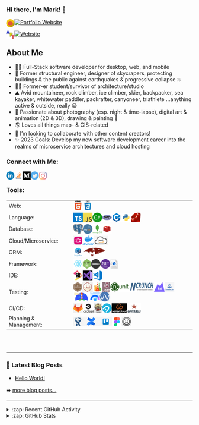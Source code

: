 ### Hi there, I'm Mark! 👋

[<img align="left" alt="markPThomas | portfolio website" width="22px" src="https://github.com/MarkPThomas/MarkPThomas/blob/master/Briefcase-icon.png" />][portfolio] [![Portfolio Website](https://img.shields.io/website?label=Portfolio&style=for-the-badge&url=https://markpthomas.github.io)](https://markpthomas.github.io)

[<img align="left" alt="MarkPThomas.com" width="22px" src="https://github.com/MarkPThomas/MarkPThomas/blob/master/icons/markPThomas.png" />][website] [![Website](https://img.shields.io/website?label=MarkPThomas.com&style=for-the-badge&url=http://www.markpthomas.com)](http://www.markpthomas.com)


## About Me

- 👨‍💻 Full-Stack software developer for desktop, web, and mobile
- 🏢 Former structural engineer, designer of skycrapers, protecting buildings & the public against earthquakes & progressive collapse 💥
- 🧑‍🎨 Former-er student/survivor of architecture/studio
- ⛰️ Avid mountaineer, rock climber, ice climber, skier, backpacker, sea kayaker, whitewater paddler, packrafter, canyoneer, triathlete ...anything active & outside, really 😀
- 📸 Passionate about photography (esp. night & time-lapse), digital art & animation (2D & 3D), drawing & painting 🎨
- 🌎 Loves all things map- & GIS-related
- 🤝 I’m looking to collaborate with other content creators!
- ✨ 2023 Goals: Develop my new software development career into the realms of microservice architectures and cloud hosting

### Connect with Me:
[<img align="left" alt="markPThomas | LinkedIn" width="22px" src="https://github.com/MarkPThomas/MarkPThomas/blob/master/icons/linkedIn_icon.svg" />][linkedin]
[<img align="left" alt="markPThomas | Stack Overflow" width="22px" src="https://github.com/MarkPThomas/MarkPThomas/blob/master/icons/stackOverflow_icon.png" />][stackoverflow]
[<img align="left" alt="markPThomas | Medium" width="22px" src="https://github.com/MarkPThomas/MarkPThomas/blob/master/icons/medium.png" />][blog]
[<img align="left" alt="markPThomas | Twitter" width="22px" src="https://github.com/MarkPThomas/MarkPThomas/blob/master/icons/twitter_icon.svg" />][twitter]
[<img align="left" alt="markPThomas | Instagram" width="22px" src="https://github.com/MarkPThomas/MarkPThomas/blob/master/icons/instagram.png" />][instagram]

<br />

### Tools:
<table style="border:none">
  <tr>
    <td>Web: </td>
    <td>
      <a href="https://developer.mozilla.org/en-US/docs/Glossary/HTML5" target="_blank" rel="noopener noreferrer"><img align="left" title="HTML5" alt="HTML5" height="26px" src="https://github.com/MarkPThomas/MarkPThomas/blob/master/icons/html.png" />
         <!-- | HTML5 -->
        </a>
      <a href="https://developer.mozilla.org/en-US/docs/Web/CSS" target="_blank" rel="noopener noreferrer"><img align="left" title="CSS3" alt="CSS3" height="26px" src="https://github.com/MarkPThomas/MarkPThomas/blob/master/icons/css.png" />
         <!-- | CSS3 -->
        </a>
    </td>
  </tr>
  <tr>
    <td>Language: </td>
    <td>
       <a href="https://www.typescriptlang.org/" target="_blank" rel="noopener noreferrer">
         <img align="left" title="TypeScript" alt="TypeScript" height="26px" src="https://github.com/MarkPThomas/MarkPThomas/blob/master/icons/typeScript.png" />
         <!-- TypeScript -->
       </a>
       <a href="https://javascript.info/js" target="_blank" rel="noopener noreferrer"><img align="left" title="JavaScript" alt="JavaScript" height="26px" src="https://github.com/MarkPThomas/MarkPThomas/blob/master/icons/javascript.png" />
         <!-- | JavaScript -->
        </a>
       <a href="https://docs.microsoft.com/en-us/dotnet/csharp/tour-of-csharp/" target="_blank" rel="noopener noreferrer"><img align="left" title="C#" alt="C Sharp" height="26px" src="https://github.com/MarkPThomas/MarkPThomas/blob/master/icons/csharp.png" />
         <!-- | C# -->
        </a>
       <a href="https://www.php.net/manual/en/intro-whatis.php" target="_blank" rel="noopener noreferrer"><img align="left" title="PHP" alt="PHP" height="26px" src="https://github.com/MarkPThomas/MarkPThomas/blob/master/icons/php.png" />
         <!-- | PHP -->
        </a>
       <a href="https://en.wikipedia.org/wiki/C%2B%2B" target="_blank" rel="noopener noreferrer"><img align="left" title="C++" alt="C Plus Plus" height="26px" src="https://github.com/MarkPThomas/MarkPThomas/blob/master/icons/cPlusPlus.png" />
         <!-- | C++ -->
        </a>
       <a href="https://www.python.org/" target="_blank" rel="noopener noreferrer"><img align="left" title="Python" alt="Python" height="26px" src="https://github.com/MarkPThomas/MarkPThomas/blob/master/icons/python.png" />
         <!-- | Python -->
        </a>
       <a href="https://www.ruby-lang.org/en/" target="_blank" rel="noopener noreferrer"><img align="left" title="Ruby" alt="Ruby" height="26px" src="https://github.com/MarkPThomas/MarkPThomas/blob/master/icons/ruby.png" />
         <!-- | Ruby -->
        </a>
    </td>
  </tr>
  <tr>
    <td>Database: </td>
    <td>
       <a href="https://www.postgresql.org/" target="_blank" rel="noopener noreferrer"><img align="left" title="Postgres" alt="Postgres" height="26px" src="https://github.com/MarkPThomas/MarkPThomas/blob/master/icons/postgresql.png" />
         <!-- PostgreSQL -->
        </a>
       <a href="https://www.mysql.com/" target="_blank" rel="noopener noreferrer"><img align="left" title="MySQL" alt="MySQL" height="26px" src="https://github.com/MarkPThomas/MarkPThomas/blob/master/icons/MySQL.png" />
         <!-- | MySQL -->
        </a>
       <a href="https://www.mongodb.com/" target="_blank" rel="noopener noreferrer"><img align="left" title="MongoDB" alt="MongoDB" height="26px" src="https://github.com/MarkPThomas/MarkPThomas/blob/master/icons/MongoDB.png" />
         <!-- | MongoDB -->
        </a>
       <a href="https://redis.io/" target="_blank" rel="noopener noreferrer"><img align="left" title="Redis" alt="Redis" height="26px" src="https://github.com/MarkPThomas/MarkPThomas/blob/master/icons/redis.png" />
         <!-- | Redis -->
        </a>
       <!-- <a href="https://neo4j.com/" target="_blank" rel="noopener noreferrer">
          <img align="left" title="TypeScript" alt="TypeScript" height="26px" src="https://github.com/MarkPThomas/MarkPThomas/blob/master/icons/neo4j.png" />
         | Neo4J
       </a> -->
         <!-- <a href="https://www.amazonaws.cn/en/dynamodb/" target="_blank" rel="noopener noreferrer">
          <img align="left" title="TypeScript" alt="TypeScript" height="26px" src="https://github.com/MarkPThomas/MarkPThomas/blob/master/icons/dynamoDB.png" />
         | DynamoDB
       </a> -->
    </td>
  </tr>
  <tr>
    <td>Cloud/Microservice: </td>
    <td>
       <a href="https://graphql.org/" target="_blank" rel="noopener noreferrer">
         <img align="left" title="GraphQL" alt="GraphQL" height="26px" src="https://github.com/MarkPThomas/MarkPThomas/blob/master/icons/graphQL.png" />
         <!-- GraphQL -->
       </a>
      <a href="https://www.docker.com/" target="_blank" rel="noopener noreferrer">
         <img align="left" title="Docker" alt="Docker" height="26px" src="https://github.com/MarkPThomas/MarkPThomas/blob/master/icons/docker.png" />
         <!-- | Docker -->
       </a>
      <a href="https://aws.amazon.com/" target="_blank" rel="noopener noreferrer">
         <img align="left" title="AWS" alt="AWS" height="26px" src="https://github.com/MarkPThomas/MarkPThomas/blob/master/icons/aws.png" />
         <!-- | AWS -->
       </a>
      <!-- <a href="https://www.rabbitmq.com/" target="_blank" rel="noopener noreferrer">
        <img align="left" title="RabbitMQ" alt="RabbitMQ" height="26px" src="https://github.com/MarkPThomas/MarkPThomas/blob/master/icons/rabbitMQ.png" />
         | RabbitMQ
       </a> -->
      <!-- <a href="https://kafka.apache.org/" target="_blank" rel="noopener noreferrer">
        <img align="left" title="Kafka" alt="Kafka" height="26px" src="https://github.com/MarkPThomas/MarkPThomas/blob/master/icons/kafka.png" />
         | Kafka
       </a> -->
      <!-- <a href="https://kubernetes.io/" target="_blank" rel="noopener noreferrer">
        <img align="left" title="Kubernetes" alt="Kubernetes" height="26px" src="https://github.com/MarkPThomas/MarkPThomas/blob/master/icons/kubernetes.png" />
         | Kubernetes
       </a> -->
      <!-- <a href="https://www.terraform.io/" target="_blank" rel="noopener noreferrer">
        <img align="left" title="Terraform" alt="Terraform" height="26px" src="https://github.com/MarkPThomas/MarkPThomas/blob/master/icons/terraform.png" />
         | Terraform
       </a> -->
      <!-- <a href="https://grafana.com/" target="_blank" rel="noopener noreferrer">
        <img align="left" title="Grafana" alt="Grafana" height="26px" src="https://github.com/MarkPThomas/MarkPThomas/blob/master/icons/grafana.png" />
         | Grafana
       </a> -->
    </td>
  </tr>
  <tr>
    <td>ORM: </td>
    <td>
       <a href="https://sequelize.org/" target="_blank" rel="noopener noreferrer"><img align="left" title="Sequelize" alt="Sequelize" height="26px" src="https://github.com/MarkPThomas/MarkPThomas/blob/master/icons/sequelize.png" />
         <!-- Sequelize -->
         </a>
       <a href="https://mongoosejs.com/" target="_blank" rel="noopener noreferrer"><img align="left" title="Mongoose" alt="Mongoose" height="26px" src="https://github.com/MarkPThomas/MarkPThomas/blob/master/icons/Mongoose-cropped.png" />
         <!-- | Mongoose -->
         </a>
    </td>
  </tr>
  <tr>
    <td>Framework: </td>
    <td>
       <a href="https://reactjs.org/" target="_blank" rel="noopener noreferrer">
         <img align="left" title="React.js" alt="React" height="26px" src="https://github.com/MarkPThomas/MarkPThomas/blob/master/icons/react.png" />
         <!-- React -->
       </a>
       <!-- <a href="https://redux.js.org/" target="_blank" rel="noopener noreferrer">
         <img align="left" title="Redux" alt="Redux" height="26px" src="https://github.com/MarkPThomas/MarkPThomas/blob/master/icons/Redux.png" />
          | Redux
       </a> -->
       <a href="https://nodejs.org/en/" target="_blank" rel="noopener noreferrer">
         <img align="left" title="Node.js" alt="Node.js" height="26px" src="https://github.com/MarkPThomas/MarkPThomas/blob/master/icons/nodeJS.jpeg" />
         <!-- | Node -->
       </a>
       <a href="https://expressjs.com/" target="_blank" rel="noopener noreferrer">
         <img align="left" title="Express.js" alt="Express.js" height="26px" src="https://github.com/MarkPThomas/MarkPThomas/blob/master/icons/expressJS.png" />
         <!-- | Express -->
      </a>
      <a href="https://en.wikipedia.org/wiki/.NET" target="_blank" rel="noopener noreferrer">
        <img align="left" title=".Net Core" alt="Dot Net Core" height="26px" src="https://github.com/MarkPThomas/MarkPThomas/blob/master/icons/dotNetCore.png" />
         <!-- | .Net Core -->
      </a>
      <a href="https://docs.microsoft.com/en-us/visualstudio/designers/getting-started-with-wpf?view=vs-2022" target="_blank" rel="noopener noreferrer">
        <img align="left" title="WPF | XAML" alt="WPF | XAML" height="26px" src="https://github.com/MarkPThomas/MarkPThomas/blob/master/icons/wpfXAML.jpeg" />
         <!-- | WPF | XAML -->
      </a>
    </td>
  </tr>
  <tr>
    <td>IDE: </td>
    <td>
       <a href="" target="_blank" rel="noopener noreferrer"><img align="left" title="Jet Brains" alt="JetBrains" height="26px" src="https://github.com/MarkPThomas/MarkPThomas/blob/master/icons/JetBrains.png" />
         <!-- JetBrains -->
        </a>
       <a href="" target="_blank" rel="noopener noreferrer"><img align="left" title="Visual Studio" alt="Visual Studio" height="26px" src="https://github.com/MarkPThomas/MarkPThomas/blob/master/icons/visual-studio.png" />
         <!-- | Visual Studio -->
        </a>
       <a href="" target="_blank" rel="noopener noreferrer"><img align="left" title="Visual Studio Code" alt="Visual Studio Code" height="26px" src="https://github.com/MarkPThomas/MarkPThomas/blob/master/icons/visual-studio-code.png" />
         <!-- | Visual Code -->
        </a>
    </td>
  </tr>
  <tr>
    <td>Testing: </td>
    <td>
      <a href="https://mochajs.org/" target="_blank" rel="noopener noreferrer">
        <img align="left" title="Mocha.js" alt="Mocha.js" height="26px" src="https://github.com/MarkPThomas/MarkPThomas/blob/master/icons/mocha.png" />
         <!-- Mocha -->
      </a>
      <a href="https://www.chaijs.com/" target="_blank" rel="noopener noreferrer">
        <img align="left" title="Chai.js" alt="Chai.js" height="26px" src="https://github.com/MarkPThomas/MarkPThomas/blob/master/icons/chai-transparent.png" />
         <!-- | Chai -->
      </a>
      <a href="https://enzymejs.github.io/enzyme/" target="_blank" rel="noopener noreferrer">
        <img align="left" title="Enzyme.js" alt="Enzyme.js" height="26px" src="https://github.com/MarkPThomas/MarkPThomas/blob/master/icons/enzyme.png" />
         <!-- | Enzyme -->
      </a>
      <a href="https://jestjs.io/" target="_blank" rel="noopener noreferrer">
        <img align="left" title="Jest.js" alt="Jest.js" height="26px" src="https://github.com/MarkPThomas/MarkPThomas/blob/master/icons/jest.png" />
         <!-- | Jest -->
      </a>
      <a href="https://nunit.org/" target="_blank" rel="noopener noreferrer">
        <img align="left" title="NUnit" alt="NUnit" height="26px" src="https://github.com/MarkPThomas/MarkPThomas/blob/master/icons/nunit-transparent.png" />
         <!-- | NUnit -->
      </a>
      <a href="https://www.ncrunch.net/" target="_blank" rel="noopener noreferrer">
        <img align="left" title="NCrunch" alt="NCrunch" height="26px" src="https://github.com/MarkPThomas/MarkPThomas/blob/master/icons/NCrunch.png" />
         <!-- | NCrunch -->
      </a>
      <a href="https://k6.io/" target="_blank" rel="noopener noreferrer">
         <img align="left" title="K6" alt="K6" height="26px" src="https://github.com/MarkPThomas/MarkPThomas/blob/master/icons/k6.png" />
         <!-- | K6 -->
      </a>
      <a href="https://loader.io/" target="_blank" rel="noopener noreferrer">
         <img align="left" title="Loader.io" alt="Loader.io" height="26px" src="https://github.com/MarkPThomas/MarkPThomas/blob/master/icons/loaderIO.png" />
         <!-- | Loader.io -->
      </a>
      <a href="https://developers.google.com/web/tools/lighthouse" target="_blank" rel="noopener noreferrer">
         <img align="left" title="Lighthouse" alt="Lighthouse" height="26px" src="https://github.com/MarkPThomas/MarkPThomas/blob/master/icons/lighthouse.jpeg" />
         <!-- | Lighthouse -->
      </a>
      <a href="https://pagespeed.web.dev/" target="_blank" rel="noopener noreferrer">
         <img align="left" title="PageSpeed Insights" alt="PageSpeed Insights" height="26px" src="https://github.com/MarkPThomas/MarkPThomas/blob/master/icons/pageSpeedInsights.png" />
         <!-- | PageSpeed Insights -->
      </a>
       <a href="https://wave.webaim.org/" target="_blank" rel="noopener noreferrer">
         <img align="left" title="WAVE" alt="WAVE" height="26px" src="https://github.com/MarkPThomas/MarkPThomas/blob/master/icons/wave.png" />
         <!-- | WAVE -->
       </a>
    </td>
  </tr>
  <tr>
    <td>CI/CD: </td>
    <td>
       <a href="https://about.gitlab.com/" target="_blank" rel="noopener noreferrer">
         <img align="left" title="GitLab" alt="GitLab" height="26px" src="https://github.com/MarkPThomas/MarkPThomas/blob/master/icons/gitLab.png" />
         <!-- GitLab -->
       </a>
       <a href="https://circleci.com/" target="_blank" rel="noopener noreferrer">
         <img align="left" title="Circle CI" alt="Circle CI" height="26px" src="https://github.com/MarkPThomas/MarkPThomas/blob/master/icons/CircleCI.png" />
         <!-- | Circle CI -->
       </a>
       <a href="https://travis-ci.org/" target="_blank" rel="noopener noreferrer">
         <img align="left" title="Travis CI" alt="Travis CI" height="26px" src="https://github.com/MarkPThomas/MarkPThomas/blob/master/icons/TravisCI-Label.png" />
         <!-- | Travis CI -->
       </a>
       <a href="https://www.appveyor.com/" target="_blank" rel="noopener noreferrer">
         <img align="left" title="Appveyor" alt="Appveyor" height="26px" src="https://github.com/MarkPThomas/MarkPThomas/blob/master/icons/Appveyor.png" />
         <!-- | Appveyor -->
       </a>
       <a href="https://sonarcloud.io/" target="_blank" rel="noopener noreferrer">
         <img align="left" title="Sonar Cloud" alt="SonarCloud" height="26px" src="https://github.com/MarkPThomas/MarkPThomas/blob/master/icons/SonarCloud-bannerCropped.png" />
         <!-- | SonarCloud -->
       </a>
       <a href="https://coveralls.io/" target="_blank" rel="noopener noreferrer">
         <img align="left" title="Coveralls" alt="Coveralls" height="26px" src="https://github.com/MarkPThomas/MarkPThomas/blob/master/icons/Coveralls.png" />
         <!-- | Coveralls -->
       </a>
    </td>
  </tr>
  <tr>
    <td>Planning & Management: </td>
    <td>
       <a href="https://www.atlassian.com/software/jira" target="_blank" rel="noopener noreferrer">
         <img align="left" title="Jira" alt="Jira" height="26px" src="https://github.com/MarkPThomas/MarkPThomas/blob/master/icons/jira.jpeg" />
         <!-- Jira -->
       </a>
      <a href="https://www.atlassian.com/software/confluence" target="_blank" rel="noopener noreferrer">
         <img align="left" title="Confluence" alt="Confluence" height="26px" src="https://github.com/MarkPThomas/MarkPThomas/blob/master/icons/confluence.jpeg" />
         <!-- | Confluence -->
       </a>
      <a href="https://www.atlassian.com/software/trello" target="_blank" rel="noopener noreferrer">
         <img align="left" title="Trello" alt="Trello" height="26px" src="https://github.com/MarkPThomas/MarkPThomas/blob/master/icons/trello.png" />
         <!-- | Trello -->
      </a>
      <a href="https://www.figma.com/software/trello" target="_blank" rel="noopener noreferrer">
         <img align="left" title="Figma" alt="Figma" height="26px" src="https://github.com/MarkPThomas/MarkPThomas/blob/master/icons/figma.svg" />
         <!-- | Figma -->
      </a>
      <a href="https://balsamiq.com/software/trello" target="_blank" rel="noopener noreferrer">
         <img align="left" title="Basalmiq" alt="Basalmiq" height="26px" src="https://github.com/MarkPThomas/MarkPThomas/blob/master/icons/basalmiq.jpeg" />
         <!-- | Basalmiq -->
      </a>
    </td>
  </tr>
</table>

<br />
<br />

---

### 📕 Latest Blog Posts

<!-- BLOG-POST-LIST:START -->
- [Hello World!](https://medium.com/marktech/hello-world-47ceb6e5774d?source=rss----667f317d252e---4)
<!-- BLOG-POST-LIST:END -->

➡️ [more blog posts...](https://medium.com/marktech)

---

<details>
  <summary>:zap: Recent GitHub Activity</summary>

  ![Wakatime stats](https://github-readme-stats.vercel.app/api/wakatime?username=MarkPThomas)

</details>

<details>
  <summary>:zap: GitHub Stats</summary>

  ![github stats](https://github-readme-stats.vercel.app/api?username=MarkPThomas&count_private=true&show_icons=true)
<br />
  ![Top languages](https://github-readme-stats.vercel.app/api/top-langs/?username=MarkPThomas&langs_count=10)

</details>

[website]: http://www.markpthomas.com/
[portfolio]: https://markpthomas.github.io/
[blog]: https://medium.com/@markthomas_97045
[twitter]: https://twitter.com/PellucidWombat
[instagram]: https://www.instagram.com/pellucidwombato/
[linkedin]: https://www.linkedin.com/in/mark-porter-thomas/
[stackoverflow]: https://stackoverflow.com/users/3341503/pellucidwombat
